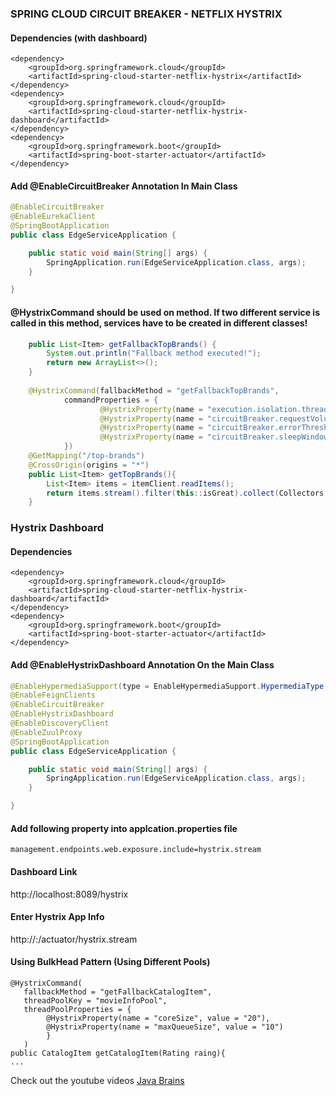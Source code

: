 ### SPRING CLOUD CIRCUIT BREAKER - NETFLIX HYSTRIX
#### Dependencies (with dashboard)
```
<dependency>
	<groupId>org.springframework.cloud</groupId>
	<artifactId>spring-cloud-starter-netflix-hystrix</artifactId>
</dependency>
<dependency>
	<groupId>org.springframework.cloud</groupId>
	<artifactId>spring-cloud-starter-netflix-hystrix-dashboard</artifactId>
</dependency>	
<dependency>
	<groupId>org.springframework.boot</groupId>
	<artifactId>spring-boot-starter-actuator</artifactId>
</dependency>	
```


#### Add @EnableCircuitBreaker Annotation In Main Class
```java
@EnableCircuitBreaker
@EnableEurekaClient
@SpringBootApplication
public class EdgeServiceApplication {

	public static void main(String[] args) {
		SpringApplication.run(EdgeServiceApplication.class, args);
	}

}
```

#### @HystrixCommand should be used on method. If two different service is called in this method, services have to be created in different classes!
```java
    public List<Item> getFallbackTopBrands() {
    	System.out.println("Fallback method executed!");
    	return new ArrayList<>();
    }
    
    @HystrixCommand(fallbackMethod = "getFallbackTopBrands",
    		commandProperties = {
    				@HystrixProperty(name = "execution.isolation.thread.timeoutInMilliseconds",value = "2000"),
    				@HystrixProperty(name = "circuitBreaker.requestVolumeThreshold",value = "5"),
    				@HystrixProperty(name = "circuitBreaker.errorThresholdPercentage",value = "50"),
    				@HystrixProperty(name = "circuitBreaker.sleepWindowInMilliseconds",value = "5000")    				
    		})
    @GetMapping("/top-brands")
    @CrossOrigin(origins = "*")
    public List<Item> getTopBrands(){    					 
    	List<Item> items = itemClient.readItems(); 
    	return items.stream().filter(this::isGreat).collect(Collectors.toList());    	
    }
```

### Hystrix Dashboard
#### Dependencies
```
<dependency>
	<groupId>org.springframework.cloud</groupId>
	<artifactId>spring-cloud-starter-netflix-hystrix-dashboard</artifactId>
</dependency>
<dependency>
	<groupId>org.springframework.boot</groupId>
	<artifactId>spring-boot-starter-actuator</artifactId>
</dependency>
```

#### Add @EnableHystrixDashboard Annotation On the Main Class
```java
@EnableHypermediaSupport(type = EnableHypermediaSupport.HypermediaType.HAL)
@EnableFeignClients
@EnableCircuitBreaker
@EnableHystrixDashboard
@EnableDiscoveryClient
@EnableZuulProxy
@SpringBootApplication
public class EdgeServiceApplication {

	public static void main(String[] args) {
		SpringApplication.run(EdgeServiceApplication.class, args);
	}

}
```

#### Add following property into applcation.properties file
```
management.endpoints.web.exposure.include=hystrix.stream
```

#### Dashboard Link
http://localhost:8089/hystrix

#### Enter Hystrix App Info
http://<HYSTRIX-APP>:<PORT>/actuator/hystrix.stream


#### Using BulkHead Pattern (Using Different Pools)
```
@HystrixCommand(
   fallbackMethod = "getFallbackCatalogItem",
   threadPoolKey = "movieInfoPool",
   threadPoolProperties = {
		@HystrixProperty(name = "coreSize", value = "20"),
		@HystrixProperty(name = "maxQueueSize", value = "10")
		}
   )
public CatalogItem getCatalogItem(Rating raing){
...  
```


Check out the youtube videos [Java Brains](https://www.youtube.com/watch?v=WfsomLHaSzQ&list=PLqq-6Pq4lTTbXZY_elyGv7IkKrfkSrX5e&index=21)